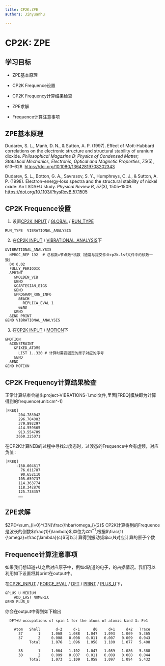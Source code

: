 ```yaml
---
title: CP2K:ZPE
authors: Jinyuanhu

---
```


# CP2K: ZPE

## 学习目标

- ZPE基本原理

- CP2K Frequence设置

- CP2K Frequency计算结果检查

- ZPE求解

- Frequence计算注意事项

  

## ZPE基本原理

Dudarev, S. L., Manh, D. N., & Sutton, A. P. (1997). Effect of Mott-Hubbard correlations on the electronic structure and structural stability of uranium dioxide. *Philosophical Magazine B: Physics of Condensed Matter; Statistical Mechanics, Electronic, Optical and Magnetic Properties*, *75*(5), 613–628. https://doi.org/10.1080/13642819708202343

Dudarev, S. L., Botton, G. A., Savrasov, S. Y., Humphreys, C. J., & Sutton, A. P. (1998). Electron-energy-loss spectra and the structural stability of nickel oxide: An LSDA+U study. *Physical Review B*, *57*(3), 1505–1509. https://doi.org/10.1103/PhysRevB.57.1505



## CP2K Frequence设置

1. 设置[CP2K INPUT](https://manual.cp2k.org/cp2k-8_1-branch/CP2K_INPUT.html) / [GLOBAL](https://manual.cp2k.org/cp2k-8_2-branch/CP2K_INPUT/GLOBAL.html) / [RUN_TYPE](https://manual.cp2k.org/cp2k-8_2-branch/CP2K_INPUT/GLOBAL.html#list_RUN_TYPE)

```cp2k
RUN_TYPE  VIBRATIONAL_ANALYSIS
```
2. 在[CP2K INPUT](https://manual.cp2k.org/cp2k-8_1-branch/CP2K_INPUT.html) / [VIBRATIONAL_ANALYSIS](https://manual.cp2k.org/cp2k-8_2-branch/CP2K_INPUT/VIBRATIONAL_ANALYSIS.html)下

```cp2k
&VIBRATIONAL_ANALYSIS
  NPROC_REP 192  # 总核数=节点数*核数（通常与提交作业cp2k.lsf文件中的核数一致）
  DX 0.02
  FULLY_PERIODIC
  &PRINT
    &MOLDEN_VIB
    &END
    &CARTESIAN_EIGS
    &END
    &PROGRAM_RUN_INFO
      &EACH
        REPLICA_EVAL 1
      &END
    &END
  &END PRINT
&END VIBRATIONAL_ANALYSIS
```

3. 在[CP2K INPUT](https://manual.cp2k.org/cp2k-8_1-branch/CP2K_INPUT.html) / [MOTION](https://manual.cp2k.org/cp2k-8_2-branch/CP2K_INPUT/MOTION.html)下

```cp2k
&MOTION
  &CONSTRAINT
    &FIXED_ATOMS
      LIST 1..320 # 计算时需要固定的原子对应的序号
    &END
  &END
&END MOTION
```

## CP2K Frequency计算结果检查

正常计算结束会输出project-VIBRATIONS-1.mol文件,里面[FREQ]模块即为计算得到的frequence(unit:cm^-1)

```cp2k
[FREQ]
      204.783042
      296.784083
      379.892297
      414.559665
      913.554709
     3650.225071
```

在CP2K计算NEB的过程中寻找过度态时，过渡态的Frequence中会有虚频，对应负值：

```cp2k
[FREQ]
     -150.004617
       76.011787
       90.652110
      105.659737
      114.363774
      118.342870
      125.738357
      ……
```

## ZPE求解
$ZPE=\sum_{i=0}^{3N}\frac{\hbar\omega_i}{2}$
CP2K计算得到的Frequence是波长的倒数$\frac{1}{\lambda}$,单位为$cm^{-1}$,根据$\frac{1}{\omega}=\frac{\lambda}{c}$可以计算得到振动频率$\omega$,N对应计算的原子个数


## Frequence计算注意事项

如果我们想知道+U之后对应原子中，例如d轨道的电子，的占据情况。我们可以利用如下设置将其print在output中。

在[CP2K_INPUT](https://manual.cp2k.org/cp2k-8_1-branch/CP2K_INPUT.html) / [FORCE_EVAL](https://manual.cp2k.org/cp2k-8_1-branch/CP2K_INPUT/FORCE_EVAL.html) / [DFT](https://manual.cp2k.org/cp2k-8_1-branch/CP2K_INPUT/FORCE_EVAL/DFT.html) / [PRINT](https://manual.cp2k.org/cp2k-8_1-branch/CP2K_INPUT/FORCE_EVAL/DFT/PRINT.html) / [PLUS_U](https://manual.cp2k.org/cp2k-8_1-branch/CP2K_INPUT/FORCE_EVAL/DFT/PRINT/PLUS_U.html)下，

```cp2k
&PLUS_U MEDIUM
    ADD_LAST NUMERIC
&END PLUS_U
```

你会在output中得到如下输出

```cp2k
  DFT+U occupations of spin 1 for the atoms of atomic kind 3: Fe1

    Atom   Shell       d-2     d-1      d0     d+1     d+2   Trace
      37       1     1.068   1.088   1.047   1.093   1.069   5.365
      37       2     0.008   0.008   0.011   0.007   0.009   0.043
           Total     1.076   1.096   1.058   1.100   1.077   5.408

      38       1     1.064   1.102   1.047   1.089   1.086   5.388
      38       2     0.009   0.007   0.011   0.009   0.008   0.044
           Total     1.073   1.109   1.058   1.097   1.094   5.432
```




